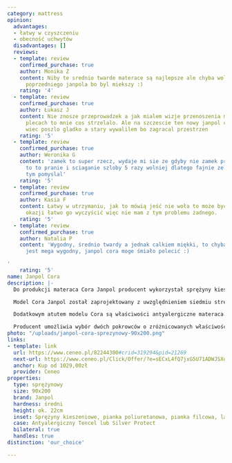 ```yaml
---
category: mattress
opinion:
  advantages:
  - łatwy w czyszczeniu
  - obecność uchwytów
  disadvantages: []
  reviews:
  - template: review
    confirmed_purchase: true
    author: Monika Z
    content: Niby te srednio twarde materace są najlepsze ale chyba wole wrocic do
      poprzedniego janpola bo byl miekszy :)
    rating: '4'
  - template: review
    confirmed_purchase: true
    author: Łukasz J
    content: Nie znosze przeprowadzek a jak mialem wizje przenoszenia materaca na
      plecach to mnie cos strzelalo. Ale na szczescie ten nowy janpol cora ma uchwyty
      wiec poszlo gladko a stary wywalilem bo zagracal przestrzen
    rating: '5'
  - template: review
    confirmed_purchase: true
    author: Weronika G
    content: 'zamek to super rzecz, wydaje mi sie ze gdyby nie zamek przy pokrowcu
      to to pranie i sciaganie szloby 5 razy wolniej dlatego fajnie ze producent o
      tym pomyslal'
    rating: '5'
  - template: review
    confirmed_purchase: true
    author: Kasia F
    content: Łatwy w utrzymaniu, jak to mówią jeść nie woła to może być haha ale przy
      okazji łatwo go wyczyścić więc nie mam z tym problemu żadnego.
    rating: '5'
  - template: review
    confirmed_purchase: true
    author: Natalia P
    content: 'Wygodny, średnio twardy a jednak calkiem miękki, to chyba dobrze bo
      jest mega wygodny, janpol cora moge śmiało polecić :)

'
    rating: '5'
name: Janpol Cora
description: |-
  Do produkcji materaca Cora Janpol producent wykorzystał sprężyny kieszeniowe oraz mieszankę dwóch pianek - poliuretanowej i filcowej. Takie rozwiązanie zapewnia nie tylko odpowiednią sprężystość materaca, ale również jego miękkość i elastyczność. Zestawienie tych surowców z wytrzymałym, lateksem jest gwarancją komfortowego wypoczynku przez cały okres użytkowania materaca.

  Model Cora Janpol został zaprojektowany z uwzględnieniem siedmiu stref twardości. W trakcie snu strefy te stanowią podparcie dla sylwetki w miejscach najbardziej obciążonych podczas codziennego funkcjonowania. Jest to możliwe z uwagi na indywidualne działanie każdej ze sprężyn, których na każdy metr kwadratowy produktu przypada aż 260 sztuk. Sprężyny zapewniają nie tylko podparcie sylwetki, ale w połączeniu z elastyczną pianką sprawiają, że materac niemal idealnie dopasowuje się do ciała.

  Dodatkowym atutem modelu Cora są właściwości antyalergiczne materaca. Dzięki temu jest on idealny dla osób ze skłonnościami do uczuleń. Doskonała cyrkulacja powietrza odpowiada za wietrzenie oraz odprowadzanie wilgoci z wnętrza produktu. Materac zapewnia zdrowy i higieniczny sen, zapobiegając rozwojowi drobnoustrojów i zachowując tym samym czyste, wolne od bakterii i roztoczy środowisko wokół użytkownika.

  Producent umożliwia wybór dwóch pokrowców o zróżnicowanych właściwościach. W standardzie znajduje się antyalergiczny pokrowiec Tencel. Istnieje możliwość zamiany tego modelu na Silver Protect. Jest to pokrowiec o właściwościach antyalergicznych, wyposażony dodatkowo w srebrną powłokę elektrostatyczną. Obydwa pokrowce należy prać w temperaturze 40 stopni.
photo: "/uploads/janpol-cora-sprezynowy-90x200.png"
links:
- template: link
  url: https://www.ceneo.pl/82244300#crid=319294&pid=21269
  next-url: https://www.ceneo.pl/Click/Offer/?e=sECxL4fQ7jxG5U71ADWJSXoRyLKobC-Vh__335Ad9BtrpvSAVQWpyou4SpZy9PJuBFRXypeEq8E3yAC5j1f8WoHCZeoZrkXTQ6Wx5y3yt0uhP1znjdFOujANtJB_Ztpv5yylFntCkghFDiB_j6avpMNCO8yjTHvYNy5XaysHju_xeqpYlE-R1V4U3Kmk9NCp33WZCD-mG1wZt39Dhn_TxLKBaSY2UchA4fKkR4M-qfACNrG95b0yI1LnhQeYN47WHtntvk8TJhQptrp9MtQrzCdbCM2QY9sTue81WS1r4i5duqle7-ivFi7o5DEf3cf4tl-XNnvVM6khzrsIuVuH9aVQTMJZBQ3dz5sPqXnvPV0-aEbHsumAF6VQTMJZBQ3dpVBMwlkFDd13jjRS8KCWBUJJbDclyPAq2CAOfrSbhhzcGIaWCg51Ah3PoyhjACGcERA0REv_mcs21QZwYkz5oeD623p6KiEb7m4asGesfJiqZe4flZZZA98ktxfF53xA&a=2&rc=notset
  anchor: Kup od 1029,00zł
  provider: Ceneo
properties:
  type: sprężynowy
  size: 90x200
  brand: Janpol
  hardness: średni
  height: ok. 22cm
  inset: Sprężyny kieszeniowe, pianka poliuretanowa, pianka filcowa, lateks
  case: Antyalergiczny Tencel lub Silver Protect
  bilateral: true
  handles: true
distinction: 'our_choice'

---
```

